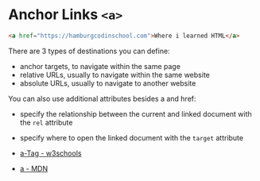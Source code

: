 # Anchor Links `<a>`

```html
<a href="https://hamburgcodinschool.com">Where i learned HTML</a>  
```

There are 3 types of destinations you can define:

- anchor targets, to navigate within the same page
- relative URLs, usually to navigate within the same website
- absolute URLs, usually to navigate to another website

You can also use additional attributes besides a and href:

- specify the relationship between the current and linked document with the `rel` attribute
- specify where to open the linked document with the `target` attribute

- [a-Tag - w3schools](https://www.w3schools.com/tags/tag_a.asp)
- [a - MDN](https://developer.mozilla.org/de/docs/Web/HTML/Element/a)








